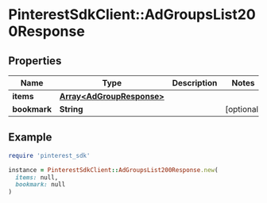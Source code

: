 # PinterestSdkClient::AdGroupsList200Response

## Properties

| Name | Type | Description | Notes |
| ---- | ---- | ----------- | ----- |
| **items** | [**Array&lt;AdGroupResponse&gt;**](AdGroupResponse.md) |  |  |
| **bookmark** | **String** |  | [optional] |

## Example

```ruby
require 'pinterest_sdk'

instance = PinterestSdkClient::AdGroupsList200Response.new(
  items: null,
  bookmark: null
)
```

